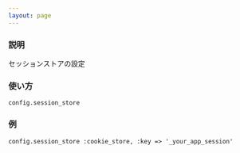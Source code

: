 ```yaml
---
layout: page
---
```

### 説明
セッションストアの設定

### 使い方
    config.session_store

### 例
    config.session_store :cookie_store, :key => '_your_app_session'